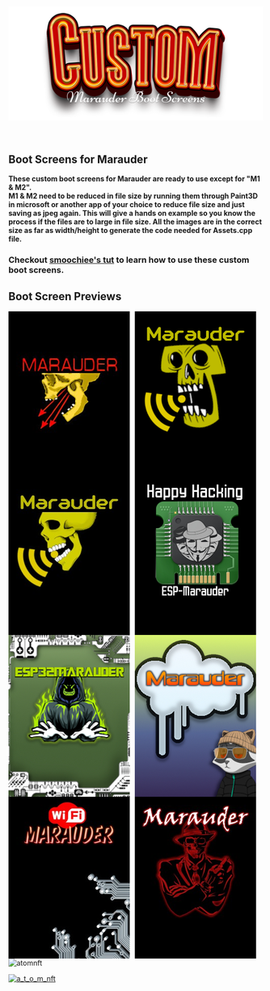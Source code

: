 ![Header](Images/cmbsheader.png)

<br>

## Boot Screens for Marauder

<b>These custom boot screens for Marauder are ready to use except for "M1 & M2". <br> M1 & M2 need to be reduced in file size by running them through Paint3D in microsoft or another app of your choice to reduce file size and just saving as jpeg again. This will give a hands on example so you know the process if the files are to large in file size. All the images are in the correct size as far as width/height to generate the code needed for Assets.cpp file. </b>

### Checkout <a href=https://github.com/smoochiee/esp32-Marauder-mod-CYD>smoochiee's tut</a>  to learn how to use these custom boot screens.  

## Boot Screen Previews


<img src="M1.jpeg"
     alt="M1"
     style="float: left; margin-right: 10px;" />
<img src="M2.jpeg"
     alt="M2"
     style="float: left; margin-right: 10px;" />
<img src="M3.jpeg"
     alt="M3"
     style="float: left; margin-right: 10px;" />
<img src="M4.jpeg"
     alt="M4"
     style="float: left; margin-right: 10px;" />
<img src="M5.jpeg"
     alt="M5"
     style="float: left; margin-right: 10px;" />
<img src="M6.jpeg"
     alt="M6"
     style="float: left; margin-right: 10px;" />
<img src="M7.jpeg"
     alt="M7"
     style="float: left; margin-right: 10px;" />
<img src="M8.jpeg"
     alt="M8"
     style="float: left; margin-right: 10px;" />





<p align="left"> <img src="https://komarev.com/ghpvc/?username=atomnft&label=Profile%20views&color=0e75b6&style=flat" alt="atomnft" /> </p>

<p align="left"> <a href="https://twitter.com/a_t_o_m_nft" target="blank"><img src="https://img.shields.io/twitter/follow/a_t_o_m_nft?logo=twitter&style=for-the-badge" alt="a_t_o_m_nft" /></a> </p>



